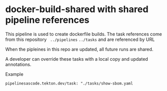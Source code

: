 # docker-build-shared with shared pipeline references 
 
This pipeline is used to create dockerfile builds. 
The task references come from this repository ` ../pipelines` `../tasks` and are referenced by URL 
 
When the pipleines in this repo are updated, all future runs are shared.

A developer can override these tasks with a local copy and updated annotations. 

Example 

 `pipelinesascode.tekton.dev/task: "./tasks/show-sbom.yaml `
   



